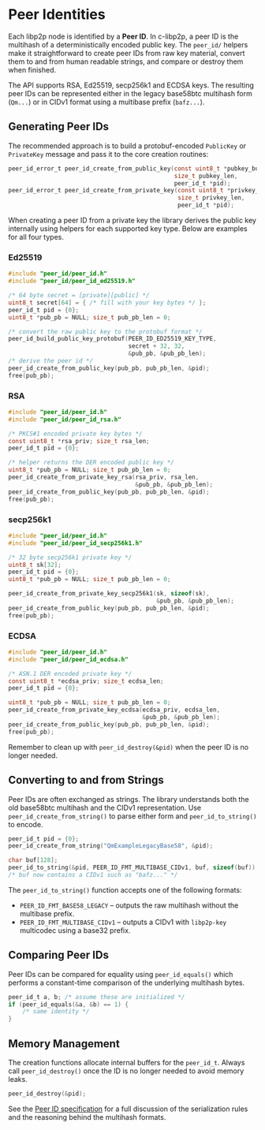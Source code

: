 # Peer Identities

Each libp2p node is identified by a **Peer ID**. In c-libp2p, a peer ID is the multihash of a deterministically encoded public key. The `peer_id/` helpers make it straightforward to create peer IDs from raw key material, convert them to and from human readable strings, and compare or destroy them when finished.

The API supports RSA, Ed25519, secp256k1 and ECDSA keys. The resulting peer IDs can be represented either in the legacy base58btc multihash form (`Qm...`) or in CIDv1 format using a multibase prefix (`bafz...`).

## Generating Peer IDs

The recommended approach is to build a protobuf-encoded `PublicKey` or `PrivateKey` message and pass it to the core creation routines:

```c
peer_id_error_t peer_id_create_from_public_key(const uint8_t *pubkey_buf,
                                               size_t pubkey_len,
                                               peer_id_t *pid);
peer_id_error_t peer_id_create_from_private_key(const uint8_t *privkey_buf,
                                                size_t privkey_len,
                                                peer_id_t *pid);
```

When creating a peer ID from a private key the library derives the public key internally using helpers for each supported key type. Below are examples for all four types.

### Ed25519

```c
#include "peer_id/peer_id.h"
#include "peer_id/peer_id_ed25519.h"

/* 64 byte secret = [private][public] */
uint8_t secret[64] = { /* fill with your key bytes */ };
peer_id_t pid = {0};
uint8_t *pub_pb = NULL; size_t pub_pb_len = 0;

/* convert the raw public key to the protobuf format */
peer_id_build_public_key_protobuf(PEER_ID_ED25519_KEY_TYPE,
                                  secret + 32, 32,
                                  &pub_pb, &pub_pb_len);
/* derive the peer id */
peer_id_create_from_public_key(pub_pb, pub_pb_len, &pid);
free(pub_pb);
```

### RSA

```c
#include "peer_id/peer_id.h"
#include "peer_id/peer_id_rsa.h"

/* PKCS#1 encoded private key bytes */
const uint8_t *rsa_priv; size_t rsa_len;
peer_id_t pid = {0};

/* helper returns the DER encoded public key */
uint8_t *pub_pb = NULL; size_t pub_pb_len = 0;
peer_id_create_from_private_key_rsa(rsa_priv, rsa_len,
                                    &pub_pb, &pub_pb_len);
peer_id_create_from_public_key(pub_pb, pub_pb_len, &pid);
free(pub_pb);
```

### secp256k1

```c
#include "peer_id/peer_id.h"
#include "peer_id/peer_id_secp256k1.h"

/* 32 byte secp256k1 private key */
uint8_t sk[32];
peer_id_t pid = {0};
uint8_t *pub_pb = NULL; size_t pub_pb_len = 0;

peer_id_create_from_private_key_secp256k1(sk, sizeof(sk),
                                          &pub_pb, &pub_pb_len);
peer_id_create_from_public_key(pub_pb, pub_pb_len, &pid);
free(pub_pb);
```

### ECDSA

```c
#include "peer_id/peer_id.h"
#include "peer_id/peer_id_ecdsa.h"

/* ASN.1 DER encoded private key */
const uint8_t *ecdsa_priv; size_t ecdsa_len;
peer_id_t pid = {0};

uint8_t *pub_pb = NULL; size_t pub_pb_len = 0;
peer_id_create_from_private_key_ecdsa(ecdsa_priv, ecdsa_len,
                                      &pub_pb, &pub_pb_len);
peer_id_create_from_public_key(pub_pb, pub_pb_len, &pid);
free(pub_pb);
```

Remember to clean up with `peer_id_destroy(&pid)` when the peer ID is no longer needed.

## Converting to and from Strings

Peer IDs are often exchanged as strings. The library understands both the old base58btc multihash and the CIDv1 representation. Use `peer_id_create_from_string()` to parse either form and `peer_id_to_string()` to encode.

```c
peer_id_t pid = {0};
peer_id_create_from_string("QmExampleLegacyBase58", &pid);

char buf[128];
peer_id_to_string(&pid, PEER_ID_FMT_MULTIBASE_CIDv1, buf, sizeof(buf));
/* buf now contains a CIDv1 such as "bafz..." */
```

The `peer_id_to_string()` function accepts one of the following formats:

- `PEER_ID_FMT_BASE58_LEGACY` – outputs the raw multihash without the multibase prefix.
- `PEER_ID_FMT_MULTIBASE_CIDv1` – outputs a CIDv1 with `libp2p-key` multicodec using a base32 prefix.

## Comparing Peer IDs

Peer IDs can be compared for equality using `peer_id_equals()` which performs a constant-time comparison of the underlying multihash bytes.

```c
peer_id_t a, b; /* assume these are initialized */
if (peer_id_equals(&a, &b) == 1) {
    /* same identity */
}
```

## Memory Management

The creation functions allocate internal buffers for the `peer_id_t`. Always call `peer_id_destroy()` once the ID is no longer needed to avoid memory leaks.

```c
peer_id_destroy(&pid);
```

See the [Peer ID specification](../specs/peer-ids/peer-ids.md) for a full discussion of the serialization rules and the reasoning behind the multihash formats.

